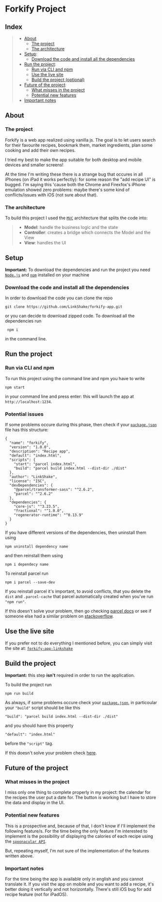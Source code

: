 # Forkify Project

## Index

[//]: <> (prettier ignore)

> - [About](https://github.com/LinkShake/forkify-app#about)
>   - [The project](https://github.com/LinkShake/forkify-app#the-project)
>   - [The architecture](https://github.com/LinkShake/forkify-app#the-architecture)
> - [Setup](https://github.com/LinkShake/forkify-app#setup):
>   - [Download the code and install all the dependencies](https://github.com/LinkShake/forkify-app#download-the-code-and-install-all-the-dependencies)
> - [Run the project](https://github.com/LinkShake/forkify-app#run-the-project):
>   - [Run via CLI and npm](https://github.com/LinkShake/forkify-app#run-via-cli-and-npm)
>   - [Use the live site](https://github.com/LinkShake/forkify-app#use-the-live-site)
>   - [Build the project (optional)](https://github.com/LinkShake/forkify-app#built-the-project)
> - [Future of the project](https://github.com/LinkShake/forkify-app#future-of-the-project):
>   - [What misses in the project](https://github.com/LinkShake/forkify-app#what-misses-in-the-project)
>   - [Potential new features](https://github.com/LinkShake/forkify-app#potential-new-features)
> - [Important notes](https://github.com/LinkShake/forkify-app#important-notes)

## About

### The project

Forkify is a web app realized using vanilla js. The goal is to let users search for their favourite recipes, bookmark them, market ingredients, plan some cooking and add their own recipes.

I tried my best to make the app suitable for both desktop and mobile devices and smaller screens!

At the time I'm writing these there is a strange bug that occures in all iPhones (on iPad it works perfectly): for some reason the "add recipe UI" is bugged.
I'm saying this 'cause both the Chrome and Firexfox's iPhone emulation showed zero problems: maybe there's some kind of conflicts/issues with iOS (not sure about that).

### The architecture

To build this project I used the [`MVC`](https://developer.mozilla.org/en-US/docs/Glossary/MVC) architecture that splits the code into:

> - **Model**: handle the business logic and the state
> - **Controller**: creates a bridge which connects the Model and the View
> - **View**: handles the UI

## Setup

**Important:** To download the dependencies and run the project you need [`Node.js`](https://nodejs.org/it/) and [`npm`](https://www.npmjs.com/) installed on your machine

### Download the code and install all the dependencies

In order to download the code you can clone the repo

```
git clone https://github.com/LinkShake/forkify-app.git
```

or you can decide to download zipped code.
To download all the dependencies run

```
 npm i
```

in the command line.

## Run the project

### Run via CLI and npm

To run this project using the command line and npm you have to write

```
npm start
```

in your command line and press enter: this will launch the app at `http://localhost:1234`.

### Potential issues

If some problems occure during this phase, then check if your [`package.json`](/package.json) file has this structure:

```
{
  "name": "forkify",
  "version": "1.0.0",
  "description": "Recipe app",
  "default": "index.html",
  "scripts": {
    "start": "parcel index.html",
    "build": "parcel build index.html --dist-dir ./dist"
  },
  "author": "LinkShake",
  "license": "ISC",
  "devDependencies": {
    "@parcel/transformer-sass": "^2.6.2",
    "parcel": "^2.6.2"
  },
  "dependencies": {
    "core-js": "^3.23.5",
    "fractional": "^1.0.0",
    "regenerator-runtime": "^0.13.9"
  }
}
```

If you have different versions of the dependencies, then uninstall them using

```
npm uninstall dependency name
```

and then reinstall them using

```
npm i dependecy name
```

To reinstall parcel run

```
npm i parcel --save-dev
```

If you reinstall parcel it's important, to avoid conflicts, that you delete the `dist` and `.parcel-cache` that parcel automatically created when you've run `"npm run"`.

If this doesn't solve your problem, then go checking [parcel docs](https://parceljs.org/docs/) or see if someone else had a similar problem on [stackoverflow](https://stackoverflow.com/).

## Use the live site

If you prefer not to do everything I mentioned before, you can simply visit the site at: [`forkify-app-linkshake`](https://forkify-app-linkshake.netlify.app/)

## Build the project

**Important:** this step **isn't** required in order to run the application.

To build the project run

```
npm run build
```

As always, if some problems occure check your [`package.json`](/package.json), in particoular your `"build"` script should be like this

```
"build": "parcel build index.html --dist-dir ./dist"
```

and you should have this property

```
"default": "index.html"
```

before the `"script"` tag.

If this doesn't solve your problem check [here](https://github.com/LinkShake/forkify-app#potential-issues).

## Future of the project

### What misses in the project

I miss only one thing to complete properly in my project: the calendar for the recipes the user put a date for.
The button is working but I have to store the data and display in the UI.

### Potential new features

This is a prospective and, because of that, I don't know if I'll implement the following feature/s.
For the time being the only feature I'm interested to implement is the possibility of displaying the calories of each recipe using the [`spoonacular API`](https://spoonacular.com/food-api).

But, repeating myself, I'm not sure of the implementation of the features written above.

### Important notes

For the time being the app is available only in english and you cannot translate it.
If you visit the app on mobile and you want to add a recipe, it's better doing it vertically and not horizontally.
There's still iOS bug for add recipe feature (not for iPadOS).
